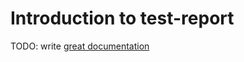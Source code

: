 # Introduction to test-report

TODO: write [great documentation](http://jacobian.org/writing/what-to-write/)
